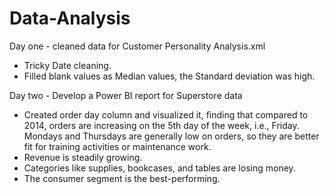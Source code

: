 # Data-Analysis

Day one  - cleaned data for Customer Personality Analysis.xml
- Tricky Date cleaning.
- Filled blank values as Median values, the Standard deviation was high.

Day two - Develop a Power BI report for Superstore data
- Created order day column and visualized it, finding that compared to 2014, orders are increasing on the 5th day of the week, i.e., Friday. Mondays and Thursdays are generally low on orders, so they are better fit for training activities or maintenance work.
- Revenue is steadily growing.
- Categories like supplies, bookcases, and tables are losing money.
- The consumer segment is the best-performing.
